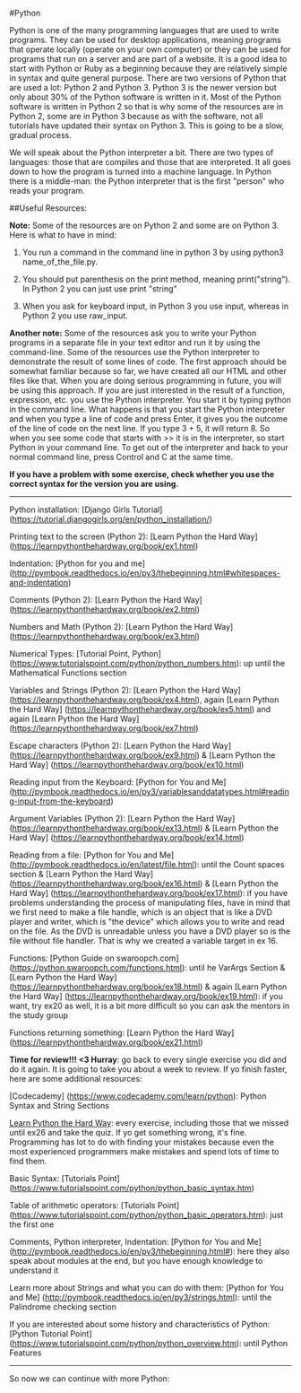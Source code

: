 #Python

Python is one of the many programming languages that are used to write programs. They can be used for desktop applications, meaning programs that operate locally (operate on your own computer) or they can be used for programs that run on a server and are part of a website. It is a good idea to start with Python or Ruby as a beginning because they are relatively simple in syntax and quite general purpose. There are two versions of Python that are used a lot: Python 2 and Python 3. Python 3 is the newer version but only about 30% of the Python software is written in it. Most of the Python software is written in Python 2 so that is why some of the resources are in Python 2, some are in Python 3 because as with the software, not all tutorials have updated their syntax on Python 3. This is going to be a slow, gradual process. 

We will speak about the Python interpreter a bit. There are two types of languages: those that are compiles and those that are interpreted. It all goes down to how the program is turned into a machine language. In Python there is a middle-man: the Python interpreter that is the first "person" who reads your program. 

##Useful Resources: 

**Note:** Some of the resources are on Python 2 and some are on Python 3. Here is what to have in mind: 

1. You run a command in the command line in python 3 by using python3 name_of_the_file.py. 

2. You should put parenthesis on the print method, meaning print("string"). In Python 2 you can just use print "string"

3. When you ask for keyboard input, in Python 3 you use input, whereas in Python 2 you use raw_input. 

**Another note:** Some of the resources ask you to write your Python programs in a separate file in your text editor and run it by using the command-line. Some of the resources use the Python interpreter to demonstrate the result of some lines of code. The first approach should be somewhat familiar because so far, we have created all our HTML and other files like that. When you are doing serious programming in future, you will be using this approach. If you are just interested in the result of a function, expression, etc. you use the Python interpreter. You start it by typing python in the command line. What happens is that you start the Python interpreter and when you type a line of code and press Enter, it gives you the outcome of the line of code on the next line. If you type 3 + 5, it will return 8. So when you see some code that starts with >> it is in the interpreter, so start Python in your command line. To get out of the interpreter and back to your normal command line, press Control and C at the same time. 

**If you have a problem with some exercise, check whether you use the correct syntax for the version you are using.**


***
 

Python installation: [Django Girls Tutorial] (https://tutorial.djangogirls.org/en/python_installation/)

Printing text to the screen (Python 2): [Learn Python the Hard Way] (https://learnpythonthehardway.org/book/ex1.html)

Indentation: [Python for you and me] (http://pymbook.readthedocs.io/en/py3/thebeginning.html#whitespaces-and-indentation)

Comments (Python 2): [Learn Python the Hard Way] (https://learnpythonthehardway.org/book/ex2.html)

Numbers and Math (Python 2): [Learn Python the Hard Way] (https://learnpythonthehardway.org/book/ex3.html)

Numerical Types: [Tutorial Point, Python] (https://www.tutorialspoint.com/python/python_numbers.htm): up until the Mathematical Functions section 

Variables and Strings (Python 2): [Learn Python the Hard Way] (https://learnpythonthehardway.org/book/ex4.html), again [Learn Python the Hard Way] (https://learnpythonthehardway.org/book/ex5.html) and again [Learn Python the Hard Way] (https://learnpythonthehardway.org/book/ex7.html)

Escape characters (Python 2): [Learn Python the Hard Way] (https://learnpythonthehardway.org/book/ex9.html) & [Learn Python the Hard Way] (https://learnpythonthehardway.org/book/ex10.html) 

Reading input from the Keyboard: [Python for You and Me] (http://pymbook.readthedocs.io/en/py3/variablesanddatatypes.html#reading-input-from-the-keyboard)

Argument Variables (Python 2): [Learn Python the Hard Way] (https://learnpythonthehardway.org/book/ex13.html) & [Learn Python the Hard Way] (https://learnpythonthehardway.org/book/ex14.html)

Reading from a file: [Python for You and Me] (http://pymbook.readthedocs.io/en/latest/file.html): until the Count spaces section & [Learn Python the Hard Way] (https://learnpythonthehardway.org/book/ex16.html) & [Learn Python the Hard Way] (https://learnpythonthehardway.org/book/ex17.html): if you have problems understanding the process of manipulating files, have in mind that we first need to make a file handle, which is an object that is like a DVD player and writer, which is "the device" which allows you to write and read on the file. As the DVD is unreadable unless you have a DVD player so is the file without file handler. That is why we created a variable target in ex 16.

Functions: [Python Guide on swaroopch.com] (https://python.swaroopch.com/functions.html): until he VarArgs Section & [Learn Python the Hard Way] (https://learnpythonthehardway.org/book/ex18.html) & again [Learn Python the Hard Way] (https://learnpythonthehardway.org/book/ex19.html): if you want, try ex20 as well, it is a bit more difficult so you can ask the mentors in the study group

Functions returning something: [Learn Python the Hard Way] (https://learnpythonthehardway.org/book/ex21.html)

**Time for review!!! <3 Hurray**: go back to every single exercise you did and do it again. It is going to take you about a week to review. If yo finish faster, here are some additional resources: 

[Codecademy] (https://www.codecademy.com/learn/python): Python Syntax and String Sections

[Learn Python the Hard Way](https://learnpythonthehardway.org/book/): every exercise, including those that we missed until ex26 and take the quiz. If yo get something wrong, it's fine. Programming has lot to do with finding your mistakes because even the most experienced programmers make mistakes and spend lots of time to find them. 

Basic Syntax: [Tutorials Point] (https://www.tutorialspoint.com/python/python_basic_syntax.htm)

Table of arithmetic operators: [Tutorials Point] (https://www.tutorialspoint.com/python/python_basic_operators.htm): just the first one 

Comments, Python interpreter, Indentation: [Python for You and Me] (http://pymbook.readthedocs.io/en/py3/thebeginning.html#): here they also speak about modules at the end, but you have enough knowledge to understand it

Learn more about Strings and what you can do with them: [Python for You and Me] (http://pymbook.readthedocs.io/en/py3/strings.html): until the Palindrome checking section

If you are interested about some history and characteristics of Python: [Python Tutorial Point] (https://www.tutorialspoint.com/python/python_overview.htm): until Python Features

***
So now we can continue with more Python: 



